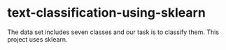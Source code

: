 # text-classification-using-sklearn
The data set includes seven classes and our task is to classify them. 
This project uses sklearn. 
